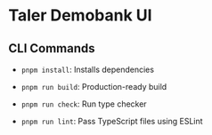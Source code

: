 # Taler Demobank UI

## CLI Commands

- `pnpm install`: Installs dependencies

- `pnpm run build`: Production-ready build

- `pnpm run check`: Run type checker

- `pnpm run lint`: Pass TypeScript files using ESLint
